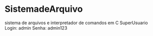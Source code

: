 # SistemadeArquivo
sistema de arquivos e interpretador de comandos em C
SuperUsuario
Login: admin
Senha: admin123
